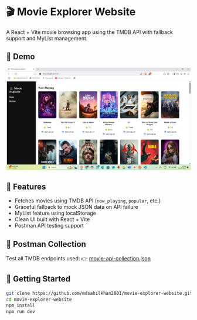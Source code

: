  # 🎬 Movie Explorer Website

A React + Vite movie browsing app using the TMDB API with fallback support and MyList management.

## 📸 Demo

![App Screenshot](src/assets/Screenshot.png)

## 🚀 Features
- Fetches movies using TMDB API (`now_playing`, `popular`, etc.)
- Graceful fallback to mock JSON data on API failure
- MyList feature using localStorage
- Clean UI built with React + Vite
- Postman API testing support

## 🧪 Postman Collection

Test all TMDB endpoints used:
👉 [movie-api-collection.json](postman/movie-api-collection.json)

## 🔧 Getting Started

```bash
git clone https://github.com/mdsahilkhan2001/movie-explorer-website.git
cd movie-explorer-website
npm install
npm run dev
